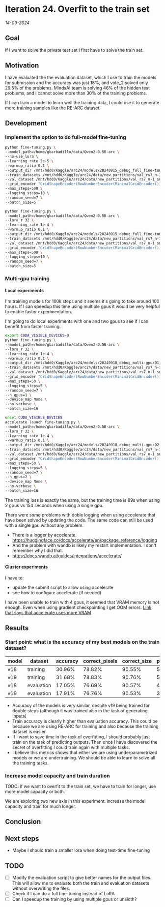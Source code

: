 # Iteration 24. Overfit to the train set

_14-09-2024_

## Goal

If I want to solve the private test set I first have to solve the train set.

## Motivation

I have evaluated the the evaluation dataset, which I use to train the models for submission and the
accuracy was just 18%, and vote_2 solved only 29.5% of the problems. MindsAI team is solving 46% of the
hidden test problems, and I cannot solve more than 30% of the training problems.

If I can train a model to learn well the training data, I could use it to generate more training samples like
the RE-ARC dataset.

## Development

### Implement the option to do full-model fine-tuning

```bash
python fine-tuning.py \
--model_path=/home/gbarbadillo/data/Qwen2-0.5B-arc \
--no-use_lora \
--learning_rate 2e-5 \
--warmup_ratio 0.1 \
--output_dir /mnt/hdd0/Kaggle/arc24/models/20240915_debug_full_fine-tuning/01_baseline-no-lora_lr2e-5 \
--train_datasets /mnt/hdd0/Kaggle/arc24/data/new_partitions/val_rs7_n-1_small.json output-from-examples-v1 \
--val_dataset /mnt/hdd0/Kaggle/arc24/data/new_partitions/val_rs7_n-1_small.json output-from-examples-v1 \
--grid_encoder "GridShapeEncoder(RowNumberEncoder(MinimalGridEncoder()))" \
--max_steps=500 \
--logging_steps=10 \
--random_seed=7 \
--batch_size=5

python fine-tuning.py \
--model_path=/home/gbarbadillo/data/Qwen2-0.5B-arc \
--lora_r 32 \
--learning_rate 1e-4 \
--warmup_ratio 0.1 \
--output_dir /mnt/hdd0/Kaggle/arc24/models/20240915_debug_full_fine-tuning/02_lora-r-32 \
--train_datasets /mnt/hdd0/Kaggle/arc24/data/new_partitions/val_rs7_n-1_small.json output-from-examples-v1 \
--val_dataset /mnt/hdd0/Kaggle/arc24/data/new_partitions/val_rs7_n-1_small.json output-from-examples-v1 \
--grid_encoder "GridShapeEncoder(RowNumberEncoder(MinimalGridEncoder()))" \
--max_steps=500 \
--logging_steps=10 \
--random_seed=7 \
--batch_size=5
```

### Multi-gpu training

#### Local experiments

I'm training models for 100k steps and it seems it's going to take around 100 hours. If I can speedup
this time using multiple gpus it would be very helpful to enable faster experimentation.

I'm going to do local experiments with one and two gpus to see if I can benefit from faster training.

```bash
export CUDA_VISIBLE_DEVICES=0
python fine-tuning.py \
--model_path=/home/gbarbadillo/data/Qwen2-0.5B-arc \
--lora_r 32 \
--learning_rate 1e-4 \
--warmup_ratio 0.1 \
--output_dir /mnt/hdd0/Kaggle/arc24/models/20240918_debug_multi-gpu/01_baseline-1-gpu \
--train_datasets /mnt/hdd0/Kaggle/arc24/data/new_partitions/val_rs7_n-1_small.json output-from-examples-v1 \
--val_dataset /mnt/hdd0/Kaggle/arc24/data/new_partitions/val_rs7_n-1_small.json output-from-examples-v1 \
--grid_encoder "GridShapeEncoder(RowNumberEncoder(MinimalGridEncoder()))" \
--max_steps=50 \
--logging_steps=5 \
--random_seed=7 \
--n_gpus=1 \
--device_map None \
--no-verbose \
--batch_size=16

unset CUDA_VISIBLE_DEVICES
accelerate launch fine-tuning.py \
--model_path=/home/gbarbadillo/data/Qwen2-0.5B-arc \
--lora_r 32 \
--learning_rate 1e-4 \
--warmup_ratio 0.1 \
--output_dir /mnt/hdd0/Kaggle/arc24/models/20240918_debug_multi-gpu/02-2-gpus-accelerate \
--train_datasets /mnt/hdd0/Kaggle/arc24/data/new_partitions/val_rs7_n-1_small.json output-from-examples-v1 \
--val_dataset /mnt/hdd0/Kaggle/arc24/data/new_partitions/val_rs7_n-1_small.json output-from-examples-v1 \
--grid_encoder "GridShapeEncoder(RowNumberEncoder(MinimalGridEncoder()))" \
--max_steps=50 \
--logging_steps=5 \
--random_seed=7 \
--n_gpus=2 \
--device_map None \
--no-verbose \
--batch_size=16
```

The training loss is exactly the same, but the training time is 89s when using 2 gpus vs 154 seconds
when using a single gpu.

There were some problems with doble logging when using accelerate that have been solved by updating the code.
The same code can still be used with a single gpu without any problem.

- There is a logger by accelerate, https://huggingface.co/docs/accelerate/en/package_reference/logging
- And the problem with wandb is likely my restart implementation. I don't remember why I did that.
- https://docs.wandb.ai/guides/integrations/accelerate/

#### Cluster experiments

I have to:

- update the submit script to allow using accelerate
- see how to configure accelerate (if needed)

I have been unable to train with 4 gpus, it seemed that VRAM memory is not enough. Even when using gradient checkpointing I get OOM errors.
[Link that says that accelerate uses more VRAM](https://github.com/huggingface/accelerate/issues/1677)

## Results

### Start point: what is the accuracy of my best models on the train dataset?

| model | dataset    | accuracy | correct_pixels | correct_size | pass_32 | vote_2 |
|-------|------------|----------|----------------|--------------|---------|--------|
| v18   | training   | 30.96%   | 78.82%         | 90.55%       | 58.79%  | 49.29% |
| v19   | training   | 31.68%   | 78.83%         | 90.76%       | 59.13%  | 50.38% |
| v18   | evaluation | 17.05%   | 76.69%         | 90.57%       | 40.88%  | 29.80% |
| v19   | evaluation | 17.91%   | 76.76%         | 90.53%       | 38.25%  | 29.55% |

- Accuracy of the models is very similar, despite v19 being trained for double steps (although it was trained also in the task of generating inputs)
- Train accuracy is clearly higher than evaluation accuracy. This could be because we are using RE-ARC
  for training and also because the training dataset is easier.
- If I want to save time in the task of overfitting, I should probably just train on the task of predicting outputs. Then once
  I have discovered the secret of overfitting I could train again with multiple tasks.
- I believe this metrics shows that either we are using underparametrized models or we are undertraining.
  We should be able to learn to solve all the training tasks.

### Increase model capacity and train duration

TODO: if we want to overfit to the train set, we have to train for longer, use more model capacity or both.

We are exploring two new axis in this experiment: increase the model capacity and train for much longer.

## Conclusion

## Next steps

- Maybe I should train a smaller lora when doing test-time fine-tuning

## TODO

- [ ] Modify the evaluation script to give better names for the output files. This will allow me to evaluate
  both the train and evaluation datasets without overwriting the files.
- [ ] Check if I can do a full fine-tuning instead of LoRA
- [ ] Can I speedup the training by using multiple gpus or unsloth?
